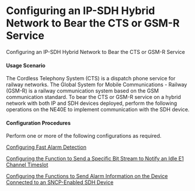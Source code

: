 Configuring an IP-SDH Hybrid Network to Bear the CTS or GSM-R Service
=====================================================================

Configuring an IP-SDH Hybrid Network to Bear the CTS or GSM-R Service

#### Usage Scenario

The Cordless Telephony System
(CTS) is a dispatch phone service for railway networks. The Global
System for Mobile Communications - Railway (GSM-R) is a railway communication
system based on the GSM communication standard. To bear the CTS or
GSM-R service on a hybrid network with both IP and SDH devices deployed,
perform the following operations on the NE40E to implement communication with the SDH device.


#### Configuration Procedures

Perform one or
more of the following configurations as required.


[Configuring Fast Alarm Detection](../../../../software/nev8r10_vrpv8r16/user/ne/dc_ne_tdm_cfg_0015.html)



[Configuring the Function to Send a Specific Bit Stream to Notify an Idle E1 Channel Timeslot](../../../../software/nev8r10_vrpv8r16/user/ne/dc_ne_tdm_cfg_0017.html)



[Configuring the Functions to Send Alarm Information on the Device Connected to an SNCP-Enabled SDH Device](../../../../software/nev8r10_vrpv8r16/user/ne/dc_ne_tdm_cfg_0018.html)